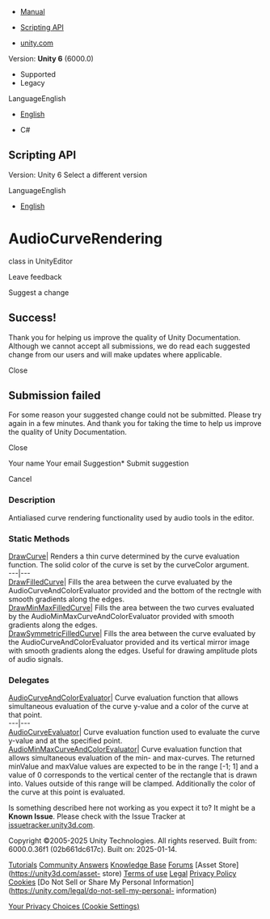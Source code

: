 [ ]()

  * [Manual](../Manual/index.html)
  * [Scripting API](../ScriptReference/index.html)

  * [unity.com](https://unity.com/)

Version: **Unity 6** (6000.0)

  * Supported
  * Legacy

LanguageEnglish

  * [English]()

  * C#

[ ](https://docs.unity3d.com)

## Scripting API

Version: Unity 6 Select a different version

LanguageEnglish

  * [English]()

# AudioCurveRendering

class in UnityEditor

Leave feedback

Suggest a change

## Success!

Thank you for helping us improve the quality of Unity Documentation. Although
we cannot accept all submissions, we do read each suggested change from our
users and will make updates where applicable.

Close

## Submission failed

For some reason your suggested change could not be submitted. Please <a>try
again</a> in a few minutes. And thank you for taking the time to help us
improve the quality of Unity Documentation.

Close

Your name Your email Suggestion* Submit suggestion

Cancel

[ ]()

### Description

Antialiased curve rendering functionality used by audio tools in the editor.

### Static Methods

[DrawCurve](AudioCurveRendering.DrawCurve.html)| Renders a thin curve
determined by the curve evaluation function. The solid color of the curve is
set by the curveColor argument.  
---|---  
[DrawFilledCurve](AudioCurveRendering.DrawFilledCurve.html)| Fills the area
between the curve evaluated by the AudioCurveAndColorEvaluator provided and
the bottom of the rectngle with smooth gradients along the edges.  
[DrawMinMaxFilledCurve](AudioCurveRendering.DrawMinMaxFilledCurve.html)| Fills
the area between the two curves evaluated by the
AudioMinMaxCurveAndColorEvaluator provided with smooth gradients along the
edges.  
[DrawSymmetricFilledCurve](AudioCurveRendering.DrawSymmetricFilledCurve.html)|
Fills the area between the curve evaluated by the AudioCurveAndColorEvaluator
provided and its vertical mirror image with smooth gradients along the edges.
Useful for drawing amplitude plots of audio signals.  
  
### Delegates

[AudioCurveAndColorEvaluator](AudioCurveRendering.AudioCurveAndColorEvaluator.html)|
Curve evaluation function that allows simultaneous evaluation of the curve
y-value and a color of the curve at that point.  
---|---  
[AudioCurveEvaluator](AudioCurveRendering.AudioCurveEvaluator.html)| Curve
evaluation function used to evaluate the curve y-value and at the specified
point.  
[AudioMinMaxCurveAndColorEvaluator](AudioCurveRendering.AudioMinMaxCurveAndColorEvaluator.html)|
Curve evaluation function that allows simultaneous evaluation of the min- and
max-curves. The returned minValue and maxValue values are expected to be in
the range [-1; 1] and a value of 0 corresponds to the vertical center of the
rectangle that is drawn into. Values outside of this range will be clamped.
Additionally the color of the curve at this point is evaluated.  
  
Is something described here not working as you expect it to? It might be a
**Known Issue**. Please check with the Issue Tracker at
[issuetracker.unity3d.com](https://issuetracker.unity3d.com).

Copyright ©2005-2025 Unity Technologies. All rights reserved. Built from:
6000.0.36f1 (02b661dc617c). Built on: 2025-01-14.

[Tutorials](https://unity3d.com/learn) [Community
Answers](https://answers.unity3d.com) [Knowledge
Base](https://support.unity3d.com/hc/en-us)
[Forums](https://forum.unity3d.com) [Asset Store](https://unity3d.com/asset-
store) [Terms of use](https://docs.unity3d.com/Manual/TermsOfUse.html)
[Legal](https://unity.com/legal) [Privacy
Policy](https://unity.com/legal/privacy-policy)
[Cookies](https://unity.com/legal/cookie-policy) [Do Not Sell or Share My
Personal Information](https://unity.com/legal/do-not-sell-my-personal-
information)

[Your Privacy Choices (Cookie Settings)](javascript:void\(0\);)

